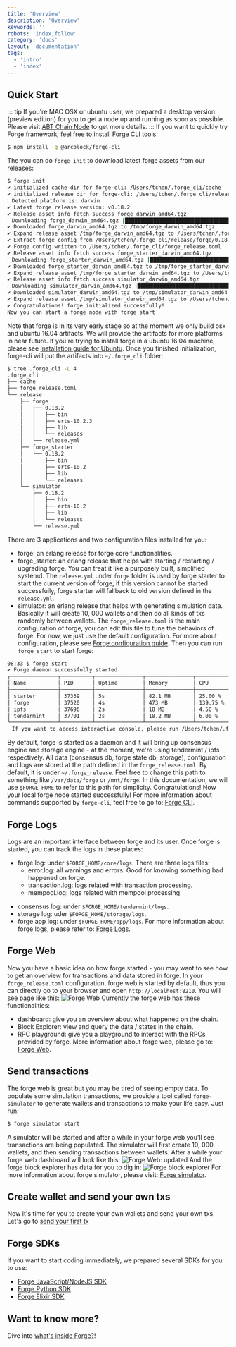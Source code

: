 ```yaml
---
title: 'Overview'
description: 'Overview'
keywords: ''
robots: 'index,follow'
category: 'docs'
layout: 'documentation'
tags:
  - 'intro'
  - 'index'
---
```


## Quick Start

::: tip
If you're MAC OSX or ubuntu user, we prepared a desktop version (preview edition) for you to get a node up and running as soon as possible. Please visit [ABT Chain Node](../tools/abt_chain_node) to get more details.
:::
If you want to quickly try Forge framework, feel free to install Forge CLI tools:

```bash
$ npm install -g @arcblock/forge-cli
```

The you can do `forge init` to download latest forge assets from our releases:

```bash
$ forge init
✔ initialized cache dir for forge-cli: /Users/tchen/.forge_cli/cache
✔ initialized release dir for forge-cli: /Users/tchen/.forge_cli/release
ℹ Detected platform is: darwin
✔ Latest forge release version: v0.18.2
✔ Release asset info fetch success forge_darwin_amd64.tgz
ℹ Downloading forge_darwin_amd64.tgz |████████████████████████████████████████ 100% || 88.17/88.17 MB
✔ Downloaded forge_darwin_amd64.tgz to /tmp/forge_darwin_amd64.tgz
✔ Expand release asset /tmp/forge_darwin_amd64.tgz to /Users/tchen/.forge_cli/release/forge/0.18.2
✔ Extract forge config from /Users/tchen/.forge_cli/release/forge/0.18.2/lib/forge_sdk-0.17.0/priv/forge_release.toml
✔ Forge config written to /Users/tchen/.forge_cli/forge_release.toml
✔ Release asset info fetch success forge_starter_darwin_amd64.tgz
ℹ Downloading forge_starter_darwin_amd64.tgz |████████████████████████████████████████ 100% || 12.19/12.19 MB
✔ Downloaded forge_starter_darwin_amd64.tgz to /tmp/forge_starter_darwin_amd64.tgz
✔ Expand release asset /tmp/forge_starter_darwin_amd64.tgz to /Users/tchen/.forge_cli/release/forge_starter/0.18.2
✔ Release asset info fetch success simulator_darwin_amd64.tgz
ℹ Downloading simulator_darwin_amd64.tgz |████████████████████████████████████████ 100% || 18.81/18.81 MB
✔ Downloaded simulator_darwin_amd64.tgz to /tmp/simulator_darwin_amd64.tgz
✔ Expand release asset /tmp/simulator_darwin_amd64.tgz to /Users/tchen/.forge_cli/release/simulator/0.18.2
✔ Congratulations! forge initialized successfully!
Now you can start a forge node with forge start
```

Note that forge is in its very early stage so at the moment we only build osx and ubuntu 16.04 artifacts. We will provide the artifacts for more platforms in near future.
If you're trying to install forge in a ubuntu 16.04 machine, please see [installation guide for Ubuntu](../install/ubuntu).
Once you finished initialization, forge-cli will put the artifacts into `~/.forge_cli` folder:

```bash
$ tree .forge_cli -L 4
.forge_cli
├── cache
├── forge_release.toml
└── release
    ├── forge
    │   ├── 0.18.2
    │   │   ├── bin
    │   │   ├── erts-10.2.3
    │   │   ├── lib
    │   │   └── releases
    │   └── release.yml
    ├── forge_starter
    │   └── 0.18.2
    │       ├── bin
    │       ├── erts-10.2
    │       ├── lib
    │       └── releases
    └── simulator
        ├── 0.18.2
        │   ├── bin
        │   ├── erts-10.2
        │   ├── lib
        │   └── releases
        └── release.yml
```

There are 3 applications and two configuration files installed for you:

- forge: an erlang release for forge core functionalities.
- forge_starter: an erlang release that helps with starting / restarting / upgrading forge. You can treat it like a purposely built, simplified systemd. The `release.yml` under `forge` folder is used by forge starter to start the current version of forge, if this version cannot be started successfully, forge starter will fallback to old version defined in the `release.yml`.
- simulator: an erlang release that helps with generating simulation data. Basically it will create 10, 000 wallets and then do all kinds of txs randomly between wallets.
  The `forge_release.toml` is the main configuration of forge, you can edit this file to tune the behaviors of forge. For now, we just use the default configuration. For more about configuration, please see [Forge configuration guide](../core/configuration).
  Then you can run `forge start` to start forge:

```bash
08:33 $ forge start
✔ Forge daemon successfully started
┌───────────────┬──────────┬───────────────┬───────────────┬────────────────────┐
│ Name          │ PID      │ Uptime        │ Memory        │ CPU                │
├───────────────┼──────────┼───────────────┼───────────────┼────────────────────┤
│ starter       │ 37339    │ 5s            │ 82.1 MB       │ 25.00 %            │
│ forge         │ 37520    │ 4s            │ 473 MB        │ 139.75 %           │
│ ipfs          │ 37696    │ 2s            │ 18 MB         │ 4.50 %             │
│ tendermint    │ 37701    │ 2s            │ 18.2 MB       │ 6.00 %             │
└───────────────┴──────────┴───────────────┴───────────────┴────────────────────┘
ℹ If you want to access interactive console, please run /Users/tchen/.forge_cli/release/forge/0.18.2/bin/forge remote_console
```

By default, forge is started as a daemon and it will bring up consensus engine and storage engine - at the moment, we're using tendermint / ipfs respectively.
All data (consensus db, forge state db, storage), configuration and logs are stored at the path defined in the `forge_release.toml`. By default, it is under `~/.forge_release`. Feel free to change this path to something like `/var/data/forge` or `/mnt/forge`. In this documentation, we will use `$FORGE_HOME` to refer to this path for simplicity.
Congratulations! Now your local forge node started successfully! For more information about commands supported by `forge-cli`, feel free to go to: [Forge CLI](../tools/forge_cli).

## Forge Logs

Logs are an important interface between forge and its user. Once forge is started, you can track the logs in these places:

- forge log: under `$FORGE_HOME/core/logs`. There are three logs files:
  - error.log: all warnings and errors. Good for knowing something bad happened on forge.
  - transaction.log: logs related with transaction processing.
  - mempool.log: logs related with mempool processing.

* consensus log: under `$FORGE_HOME/tendermint/logs`.
* storage log: uder `$FORGE_HOME/storage/logs`.
* forge app log: under `$FORGE_HOME/app/logs`.
  For more information about forge logs, please refer to: [Forge Logs](../core/log).

## Forge Web

Now you have a basic idea on how forge started - you may want to see how to get an overview for transactions and data stored in forge. In your `forge_release.toml` configuration, forge web is started by default, thus you can directly go to your browser and open `http://localhost:8210`. You will see page like this:
![Forge Web](../assets/images/forge_web.jpg)
Currently the forge web has these functionalities:

- dashboard: give you an overview about what happened on the chain.
- Block Explorer: view and query the data / states in the chain.
- RPC playground: give you a playground to interact with the RPCs provided by forge.
  More information about forge web, please go to: [Forge Web](../tools/forge_web).

## Send transactions

The forge web is great but you may be tired of seeing empty data. To populate some simulation transactions, we provide a tool called `forge-simulator` to generate wallets and transactions to make your life easy. Just run:

```bash
$ forge simulator start
```

A simulator will be started and after a while in your forge web you'll see transactions are being populated. The simulator will first create 10, 000 wallets, and then sending transactions between wallets.
After a while your forge web dashboard will look like this:
![Forge Web: updated](../assets/images/forge_web1.jpg)
And the forge block explorer has data for you to dig in:
![Forge block explorer](../assets/images/forge_explorer.jpg)
For more information about forge simulator, please visit: [Forge simulator](../tools/forge_simulator).

## Create wallet and send your own txs

Now it's time for you to create your own wallets and send your own txs. Let's go to [send your first tx](./transaction)

## Forge SDKs

If you want to start coding immediately, we prepared several SDKs for you to use:

- [Forge JavaScript/NodeJS SDK](../sdk/javascript)
- [Forge Python SDK](../sdk/python)
- [Forge Elixir SDK](../sdk/elixir)

## Want to know more?

Dive into [what's inside Forge?](./inside-forge)!
